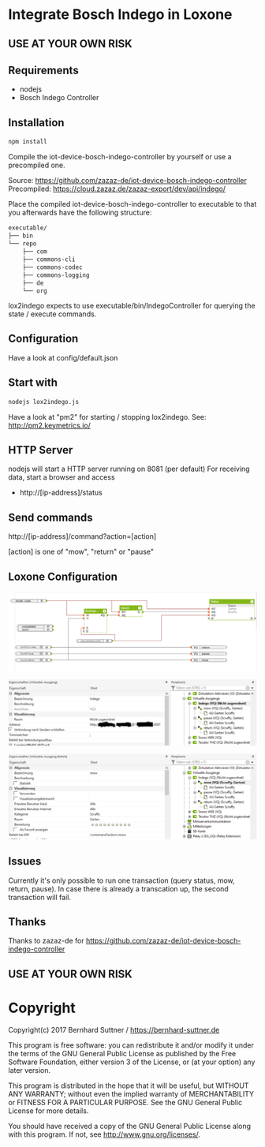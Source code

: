 # Integrate Bosch Indego in Loxone

## USE AT YOUR OWN RISK

## Requirements
- nodejs
- Bosch Indego Controller

## Installation
```sh
npm install
```

Compile the iot-device-bosch-indego-controller by yourself or use a precompiled one.

Source: https://github.com/zazaz-de/iot-device-bosch-indego-controller 
Precompiled: https://cloud.zazaz.de/zazaz-export/dev/api/indego/

Place the compiled iot-device-bosch-indego-controller to executable to that you afterwards 
have the following structure:

```
executable/
├── bin
└── repo
    ├── com
    ├── commons-cli
    ├── commons-codec
    ├── commons-logging
    ├── de
    └── org
```

lox2indego expects to use executable/bin/IndegoController for querying the state / execute
commands.

## Configuration
Have a look at config/default.json

## Start with
```sh
nodejs lox2indego.js
```

Have a look at "pm2" for starting / stopping lox2indego. See:
http://pm2.keymetrics.io/

## HTTP Server
nodejs will start a HTTP server running on 8081 (per default)
For receiving data, start a browser and access
 - http://[ip-address]/status

## Send commands

http://[ip-address]/command?action=[action]

[action] is one of "mow", "return" or "pause"

## Loxone Configuration
![Loxone config](/doc/config.png)

![Virtual Output](/doc/config2.png)

![Virtual Output Command](/doc/config3.png)


## Issues
Currently it's only possible to run one transaction (query status, mow, return, pause). In case 
there is already a transcation up, the second transaction will fail. 

## Thanks
Thanks to zazaz-de for https://github.com/zazaz-de/iot-device-bosch-indego-controller 

## USE AT YOUR OWN RISK

# Copyright

Copyright(c) 2017 Bernhard Suttner / https://bernhard-suttner.de

This program is free software: you can redistribute it and/or modify it under the terms of the GNU General Public License as published by the Free Software Foundation, either version 3 of the License, or (at your option) any later version.

This program is distributed in the hope that it will be useful, but WITHOUT ANY WARRANTY; without even the implied warranty of MERCHANTABILITY or FITNESS FOR A PARTICULAR PURPOSE. See the GNU General Public License for more details.

You should have received a copy of the GNU General Public License along with this program. If not, see http://www.gnu.org/licenses/.
